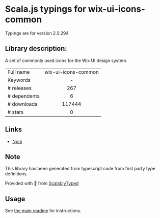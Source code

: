 
# Scala.js typings for wix-ui-icons-common

Typings are for version 2.0.294

## Library description:
A set of commonly used icons for the Wix UI design system.

|                    |                 |
| ------------------ | :-------------: |
| Full name          | wix-ui-icons-common |
| Keywords           | - |
| # releases         | 267 |
| # dependents       | 6 |
| # downloads        | 117444 |
| # stars            | 0 |

## Links
- [Npm](https://www.npmjs.com/package/wix-ui-icons-common)
    


## Note
This library has been generated from typescript code from first party type definitions.

Provided with :purple_heart: from [ScalablyTyped](https://github.com/oyvindberg/ScalablyTyped)

## Usage
See [the main readme](../../readme.md) for instructions.


